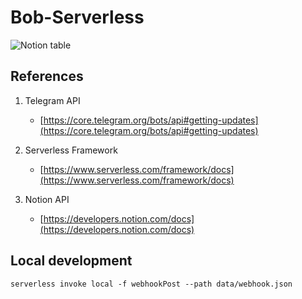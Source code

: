 # Bob-Serverless

![Notion table](https://i.imgur.com/I8LCYik.png)

## References
1. Telegram API
    - [https://core.telegram.org/bots/api#getting-updates](https://core.telegram.org/bots/api#getting-updates)

2. Serverless Framework
    - [https://www.serverless.com/framework/docs](https://www.serverless.com/framework/docs)
    
3. Notion API
    - [https://developers.notion.com/docs](https://developers.notion.com/docs)


## Local development

```
serverless invoke local -f webhookPost --path data/webhook.json
```
